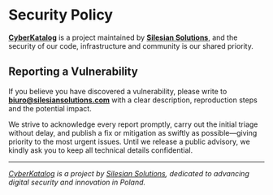# Security Policy

**[CyberKatalog](https://cyberkatalog.pl)** is a project maintained by **[Silesian Solutions](https://silesiansolutions.com)**, and the security of our code, infrastructure and community is our shared priority.

## Reporting a Vulnerability

If you believe you have discovered a vulnerability, please write to **[biuro@silesiansolutions.com](mailto:biuro@silesiansolutions.com)** with a clear description, reproduction steps and the potential impact.

We strive to acknowledge every report promptly, carry out the initial triage without delay, and publish a fix or mitigation as swiftly as possible—giving priority to the most urgent issues. Until we release a public advisory, we kindly ask you to keep all technical details confidential.

---

_[CyberKatalog](https://cyberkatalog.pl) is a project by [Silesian Solutions](https://silesiansolutions.com), dedicated to advancing digital security and innovation in Poland._
